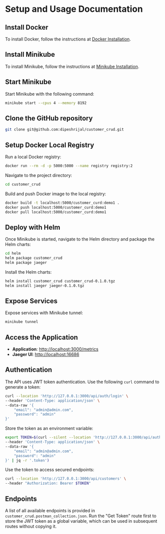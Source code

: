 # Setup and Usage Documentation

## Install Docker

To install Docker, follow the instructions at [Docker Installation](https://www.docker.com/products/docker-desktop/).

## Install Minikube

To install Minikube, follow the instructions at [Minikube Installation](https://minikube.sigs.k8s.io/docs/start/?arch=%2Fmacos%2Farm64%2Fstable%2Fbinary+download).

## Start Minikube

Start Minikube with the following command:

```bash
minikube start --cpus 4 --memory 8192
```

## Clone the GitHub repository

```bash
git clone git@github.com:dipeshrijal/customer_crud.git
```

## Setup Docker Local Registry

Run a local Docker registry:

```bash
docker run --rm -d -p 5000:5000 --name registry registry:2
```

Navigate to the project directory:

```bash
cd customer_crud
```

Build and push Docker image to the local registry:

```bash
docker build -t localhost:5000/customer_curd:demo1 .
docker push localhost:5000/customer_curd:demo1
docker pull localhost:5000/customer_curd:demo1
```

## Deploy with Helm

Once Minikube is started, navigate to the Helm directory and package the Helm charts:

```bash
cd helm
helm package customer_crud
helm package jaeger
```

Install the Helm charts:

```bash
helm install customer_crud customer_crud-0.1.0.tgz
helm install jaeger jaeger-0.1.0.tgz
```

## Expose Services

Expose services with Minikube tunnel:

```bash
minikube tunnel
```

## Access the Application

- **Application**: [http://localhost:3000/metrics](http://localhost:3000/metrics)
- **Jaeger UI**: [http://localhost:16686](http://localhost:16686)

## Authentication

The API uses JWT token authentication. Use the following `curl` command to generate a token:

```bash
curl --location 'http://127.0.0.1:3000/api/auth/login' \
--header 'Content-Type: application/json' \
--data-raw '{
    "email": "admin@admin.com",
    "password": "admin"
}'
```

Store the token as an environment variable:

```bash
export TOKEN=$(curl --silent --location 'http://127.0.0.1:3000/api/auth/login' \
--header 'Content-Type: application/json' \
--data-raw '{
    "email": "admin@admin.com",
    "password": "admin"
}' | jq -r '.token')
```

Use the token to access secured endpoints:

```bash
curl --location 'http://127.0.0.1:3000/api/customers' \
--header "Authorization: Bearer $TOKEN"
```

## Endpoints

A list of all available endpoints is provided in `customer_crud.postman_collection.json`. Run the "Get Token" route first to store the JWT token as a global variable, which can be used in subsequent routes without copying it.
